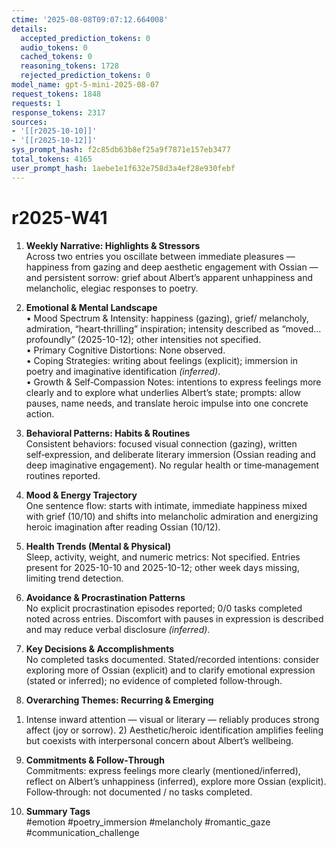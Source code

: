 ```yaml
---
ctime: '2025-08-08T09:07:12.664008'
details:
  accepted_prediction_tokens: 0
  audio_tokens: 0
  cached_tokens: 0
  reasoning_tokens: 1728
  rejected_prediction_tokens: 0
model_name: gpt-5-mini-2025-08-07
request_tokens: 1848
requests: 1
response_tokens: 2317
sources:
- '[[r2025-10-10]]'
- '[[r2025-10-12]]'
sys_prompt_hash: f2c85db63b8ef25a9f7871e157eb3477
total_tokens: 4165
user_prompt_hash: 1aebe1e1f632e758d3a4ef28e930febf
---
```

# r2025-W41

1. **Weekly Narrative: Highlights & Stressors**  
Across two entries you oscillate between immediate pleasures — happiness from gazing and deep aesthetic engagement with Ossian — and persistent sorrow: grief about Albert’s apparent unhappiness and melancholic, elegiac responses to poetry.

2. **Emotional & Mental Landscape**  
• Mood Spectrum & Intensity: happiness (gazing), grief/ melancholy, admiration, “heart‑thrilling” inspiration; intensity described as “moved…profoundly” (2025-10-12); other intensities not specified.  
• Primary Cognitive Distortions: None observed.  
• Coping Strategies: writing about feelings (explicit); immersion in poetry and imaginative identification *(inferred)*.  
• Growth & Self‑Compassion Notes: intentions to express feelings more clearly and to explore what underlies Albert’s state; prompts: allow pauses, name needs, and translate heroic impulse into one concrete action.

3. **Behavioral Patterns: Habits & Routines**  
Consistent behaviors: focused visual connection (gazing), written self‑expression, and deliberate literary immersion (Ossian reading and deep imaginative engagement). No regular health or time‑management routines reported.

4. **Mood & Energy Trajectory**  
One sentence flow: starts with intimate, immediate happiness mixed with grief (10/10) and shifts into melancholic admiration and energizing heroic imagination after reading Ossian (10/12).

5. **Health Trends (Mental & Physical)**  
Sleep, activity, weight, and numeric metrics: Not specified. Entries present for 2025-10-10 and 2025-10-12; other week days missing, limiting trend detection.

6. **Avoidance & Procrastination Patterns**  
No explicit procrastination episodes reported; 0/0 tasks completed noted across entries. Discomfort with pauses in expression is described and may reduce verbal disclosure *(inferred)*.

7. **Key Decisions & Accomplishments**  
No completed tasks documented. Stated/recorded intentions: consider exploring more of Ossian (explicit) and to clarify emotional expression (stated or inferred); no evidence of completed follow‑through.

8. **Overarching Themes: Recurring & Emerging**  
1) Intense inward attention — visual or literary — reliably produces strong affect (joy or sorrow). 2) Aesthetic/heroic identification amplifies feeling but coexists with interpersonal concern about Albert’s wellbeing.

9. **Commitments & Follow‑Through**  
Commitments: express feelings more clearly (mentioned/inferred), reflect on Albert’s unhappiness (inferred), explore more Ossian (explicit). Follow‑through: not documented / no tasks completed.

10. **Summary Tags**  
#emotion #poetry_immersion #melancholy #romantic_gaze #communication_challenge